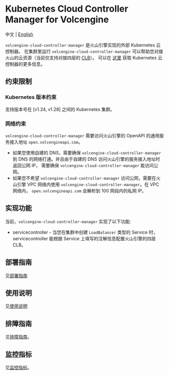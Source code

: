# Kubernetes Cloud Controller Manager for Volcengine
中文 | [English](./README.md)

`volcengine-cloud-controller-manager` 是火山引擎实现的外部 Kubernetes 云控制器。 在集群里运行 `volcengine-cloud-controller-manager` 可以帮助您对接火山的云资源（当前仅支持对接四层的 [CLB](https://www.volcengine.com/docs/6406)）。
可以在 [这里](https://kubernetes.io/docs/tasks/administer-cluster/running-cloud-controller/) 获取 Kubernetes 云控制器的更多信息。

## 约束限制
### Kubernetes 版本约束
支持版本号在 [v1.24, v1.28] 之间的 Kubernetes 集群。
### 网络约束
`volcengine-cloud-controller-manager` 需要访问火山引擎的 OpenAPI 的通用服务接入地址 `open.volcengineapi.com`。

- 如果您使用自建的 DNS，需要确保 `volcengine-cloud-controller-manager` 到 DNS 的网络打通。并且由于自建的 DNS 访问火山引擎的服务接入地址时返回公网 IP，
  需要确保 `volcengine-cloud-controller-manager` 能访问公网。
- 如果您不希望 `volcengine-cloud-controller-manager` 访问公网，需要在火山引擎 VPC 网络内使用 `volcengine-cloud-controller-manager`。在 VPC 网络内，
  `open.volcengineapi.com` 会解析到 100 网段内的私网 IP。

## 实现功能

当前，`volcengine-cloud-controller-manager` 实现了以下功能:

* servicecontroller - 当您在集群中创建 `LoadBalancer` 类型的 Service 时，servicecontroller 能根据 Service 上填写的注解信息配置火山引擎的四层 CLB。

## 部署指南
见[部署指南](docs/zh/deploy_zh.md)
## 使用说明
见[使用说明](docs/zh/usage_zh.md)
## 排障指南
见[排障指南](docs/zh/troubleshooting_zh.md)。
## 监控指标
见[监控指标](docs/zh/metrics_zh.md)。
